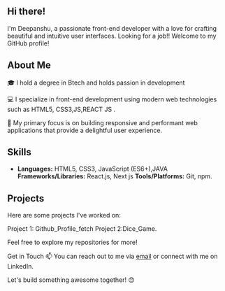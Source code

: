 ## Hi there!

I'm Deepanshu, a passionate front-end developer with a love for crafting beautiful and intuitive user interfaces. Looking for a job!! Welcome to my GitHub profile!

## About Me

🎓 I hold a degree in Btech and holds passion in development

💻 I specialize in front-end development using modern web technologies such as HTML5, CSS3,JS,REACT JS .

🚀 My primary focus is on building responsive and performant web applications that provide a delightful user experience.

## Skills
- **Languages:** HTML5, CSS3, JavaScript (ES6+),JAVA
**Frameworks/Libraries:** React.js, Next js
**Tools/Platforms:** Git, npm.
  
## Projects

Here are some projects I've worked on:

Project 1: Github_Profile_fetch
Project 2:Dice_Game.

Feel free to explore my repositories for more!

Get in Touch
📫 You can reach out to me via [email](mailto:deepanshutandewal@gmail.com) or connect with me on LinkedIn.

Let's build something awesome together! 😊
